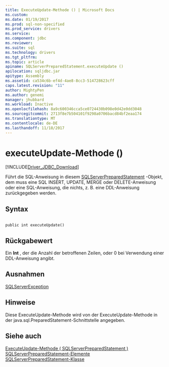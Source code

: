```yaml
---
title: ExecuteUpdate-Methode () | Microsoft Docs
ms.custom: 
ms.date: 01/19/2017
ms.prod: sql-non-specified
ms.prod_service: drivers
ms.service: 
ms.component: jdbc
ms.reviewer: 
ms.suite: sql
ms.technology: drivers
ms.tgt_pltfrm: 
ms.topic: article
apiname: SQLServerPreparedStatement.executeUpdate ()
apilocation: sqljdbc.jar
apitype: Assembly
ms.assetid: ca534c6b-ef4d-4ae8-8cc3-514728623cff
caps.latest.revision: "11"
author: MightyPen
ms.author: genemi
manager: jhubbard
ms.workload: Inactive
ms.openlocfilehash: 8a9c600346cca5ce0724430b098e0d42e0dd3048
ms.sourcegitcommit: 2713f8e7b504101f9298a0706bacd84bf2eaa174
ms.translationtype: MT
ms.contentlocale: de-DE
ms.lasthandoff: 11/18/2017
---
```

# <a name="executeupdate-method-"></a>executeUpdate-Methode ()
[!INCLUDE[Driver_JDBC_Download](../../../includes/driver_jdbc_download.md)]

  Führt die SQL-Anweisung in diesem [SQLServerPreparedStatement](../../../connect/jdbc/reference/sqlserverpreparedstatement-class.md) -Objekt, dem muss eine SQL INSERT, UPDATE, MERGE oder DELETE-Anweisung oder eine SQL-Anweisung, die nichts, z. B. eine DDL-Anweisung zurückgegeben werden.  
  
## <a name="syntax"></a>Syntax  
  
```  
  
public int executeUpdate()  
```  
  
## <a name="return-value"></a>Rückgabewert  
 Ein **Int** , der die Anzahl der betroffenen Zeilen, oder 0 bei Verwendung einer DDL-Anweisung angibt.  
  
## <a name="exceptions"></a>Ausnahmen  
 [SQLServerException](../../../connect/jdbc/reference/sqlserverexception-class.md)  
  
## <a name="remarks"></a>Hinweise  
 Diese ExecuteUpdate-Methode wird von der ExecuteUpdate-Methode in der java.sql.PreparedStatement-Schnittstelle angegeben.  
  
## <a name="see-also"></a>Siehe auch  
 [ExecuteUpdate-Methode &#40; SQLServerPreparedStatement &#41;](../../../connect/jdbc/reference/executeupdate-method-sqlserverpreparedstatement.md)   
 [SQLServerPreparedStatement-Elemente](../../../connect/jdbc/reference/sqlserverpreparedstatement-members.md)   
 [SQLServerPreparedStatement-Klasse](../../../connect/jdbc/reference/sqlserverpreparedstatement-class.md)  
  
  
